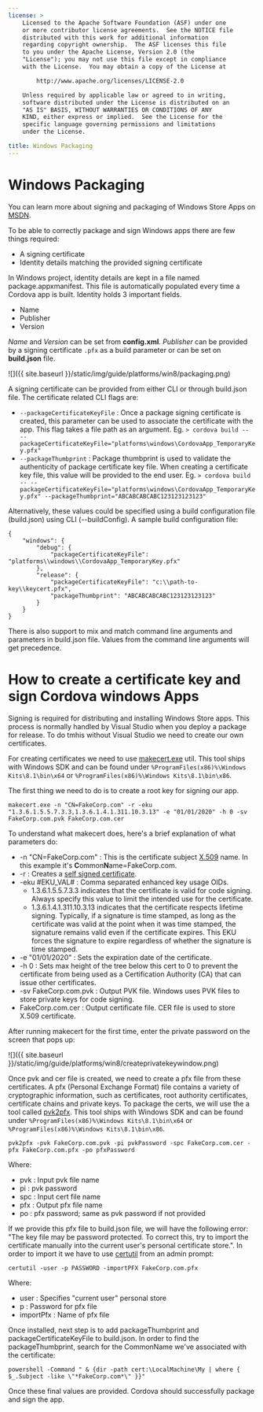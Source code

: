 ```yaml
---
license: >
    Licensed to the Apache Software Foundation (ASF) under one
    or more contributor license agreements.  See the NOTICE file
    distributed with this work for additional information
    regarding copyright ownership.  The ASF licenses this file
    to you under the Apache License, Version 2.0 (the
    "License"); you may not use this file except in compliance
    with the License.  You may obtain a copy of the License at

        http://www.apache.org/licenses/LICENSE-2.0

    Unless required by applicable law or agreed to in writing,
    software distributed under the License is distributed on an
    "AS IS" BASIS, WITHOUT WARRANTIES OR CONDITIONS OF ANY
    KIND, either express or implied.  See the License for the
    specific language governing permissions and limitations
    under the License.

title: Windows Packaging
---
```


# Windows Packaging

You can learn more about signing and packaging of Windows Store Apps on [MSDN][1].

To be able to correctly package and sign Windows apps there are few things required:

- A signing certificate
- Identity details matching the provided signing certificate

In Windows project, identity details are kept in a file named package.appxmanifest. This file is automatically populated every time a Cordova app is built. Identity holds 3 important fields.

- Name
- Publisher
- Version

*Name* and *Version* can be set from **config.xml**. *Publisher* can be provided by a signing certificate `.pfx` as a build parameter or can be set on **build.json** file.

![]({{ site.baseurl }}/static/img/guide/platforms/win8/packaging.png)

A signing certificate can be provided from either CLI or through build.json file. The certificate related CLI flags are:

- `--packageCertificateKeyFile` : Once a package signing certificate is created, this parameter can be used to associate the certificate with the app. This flag takes a file path as an argument. Eg. `> cordova build -- --packageCertificateKeyFile="platforms\windows\CordovaApp_TemporaryKey.pfx"`
- `--packageThumbprint` : Package thumbprint is used to validate the authenticity of package certificate key file. When creating a certificate key file, this value will be provided to the end user. Eg. `> cordova build -- --packageCertificateKeyFile="platforms\windows\CordovaApp_TemporaryKey.pfx" --packageThumbprint="ABCABCABCABC123123123123"`

Alternatively, these values could be specified using a build configuration file (build.json) using CLI (--buildConfig). A sample build configuration file:

    {
        "windows": {
            "debug": {
                "packageCertificateKeyFile": "platforms\\windows\\CordovaApp_TemporaryKey.pfx"
            },
            "release": {
                "packageCertificateKeyFile": "c:\\path-to-key\\keycert.pfx",
                "packageThumbprint": "ABCABCABCABC123123123123"
            }
        }
    }

There is also support to mix and match command line arguments and parameters in build.json file. Values from the command line arguments will get precedence.

# How to create a certificate key and sign Cordova windows Apps
Signing is required for distributing and installing Windows Store apps. This process is normally handled by Visual Studio when you deploy a package for release. To do tmhis without Visual Studio we need to create our own certificates.

For creating certificates we need to use [makecert.exe][2] util. This tool ships with Windows SDK and can be found under `%ProgramFiles(x86)%\Windows Kits\8.1\bin\x64` or `%ProgramFiles(x86)%\Windows Kits\8.1\bin\x86`.

The first thing we need to do is to create a root key for signing our app.

`makecert.exe -n "CN=FakeCorp.com" -r -eku "1.3.6.1.5.5.7.3.3,1.3.6.1.4.1.311.10.3.13" -e "01/01/2020" -h 0 -sv FakeCorp.com.pvk FakeCorp.com.cer`

To understand what makecert does, here's a brief explanation of what parameters do:

- -n "CN=FakeCorp.com" : This is the certificate subject [X.509](http://en.wikipedia.org/wiki/X.509) name. In this example it's **C**ommon**N**ame=FakeCorp.com.
- -r : Creates a [self signed certificate](http://en.wikipedia.org/wiki/Self-signed_certificate).
- -eku #EKU_VAL# : Comma separated enhanced key usage OIDs.
    - 1.3.6.1.5.5.7.3.3 indicates that the certificate is valid for code signing. Always specify this value to limit the intended use for the certificate.
    - 1.3.6.1.4.1.311.10.3.13 indicates that the certificate respects lifetime signing. Typically, if a signature is time stamped, as long as the certificate was valid at the point when it was time stamped, the signature remains valid even if the certificate expires. This EKU forces the signature to expire regardless of whether the signature is time stamped.
- -e "01/01/2020" : Sets the expiration date of the certificate.
- -h 0 : Sets max height of the tree below this cert to 0 to prevent the certificate from being used as a Certification Authority (CA) that can issue other certificates.
- -sv FakeCorp.com.pvk : Output PVK file. Windows uses PVK files to store private keys for code signing.
- FakeCorp.com.cer : Output certificate file. CER file is used to store X.509 certificate.

After running makecert for the first time, enter the private password on the screen that pops up:

![]({{ site.baseurl }}/static/img/guide/platforms/win8/createprivatekeywindow.png)

Once pvk and cer file is created, we need to create a pfx file from these certificates. A pfx (Personal Exchange Format) file contains a variety of cryptographic information, such as certificates, root authority certificates, certificate chains and private keys. To package the certs, we will use the a tool called [pvk2pfx][3]. This tool ships with Windows SDK and can be found under `%ProgramFiles(x86)%\Windows Kits\8.1\bin\x64` or `%ProgramFiles(x86)%\Windows Kits\8.1\bin\x86`.

`pvk2pfx -pvk FakeCorp.com.pvk -pi pvkPassword -spc FakeCorp.com.cer -pfx FakeCorp.com.pfx -po pfxPassword`

Where:

- pvk : Input pvk file name
- pi : pvk password
- spc :  Input cert file name
- pfx : Output pfx file name
- po : pfx password; same as pvk password if not provided

If we provide this pfx file to build.json file, we will have the following error: "The key file may be password protected. To correct this, try to import the certificate manually into the current user's personal certificate  store.". In order to import it we have to use [certutil][4] from an admin prompt:

`certutil -user -p PASSWORD -importPFX FakeCorp.com.pfx`

Where:

- user : Specifies "current user" personal store
- p : Password for pfx file
- importPfx : Name of pfx file

Once installed, next step is to add packageThumbprint and packageCertificateKeyFile to build.json. In order to find the packageThumbprint, search for the CommonName we've associated with the certificate:

`powershell -Command " & {dir -path cert:\LocalMachine\My | where { $_.Subject -like \"*FakeCorp.com*\" }}"`

Once these final values are provided. Cordova should successfully package and sign the app.

[1]: https://msdn.microsoft.com/en-us/library/hh446593(v=vs.85).aspx
[2]: https://msdn.microsoft.com/en-us/library/ff548309(v=vs.85).aspx
[3]: https://msdn.microsoft.com/en-us/library/ff550672(v=vs.85).aspx
[4]: https://technet.microsoft.com/en-us/library/ee624045(v=ws.10).aspx
